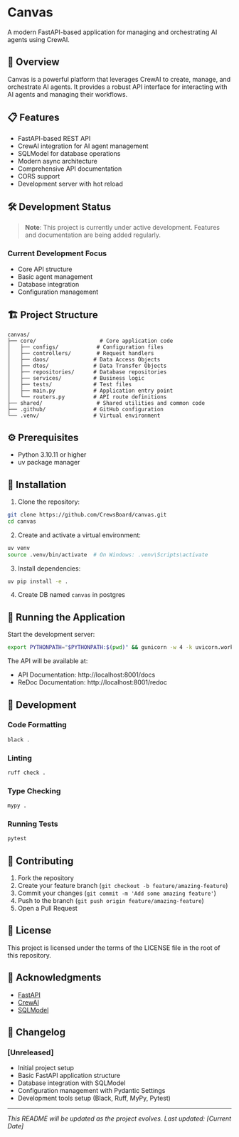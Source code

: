 # Canvas

A modern FastAPI-based application for managing and orchestrating AI agents using CrewAI.

## 🚀 Overview

Canvas is a powerful platform that leverages CrewAI to create, manage, and orchestrate AI agents. It provides a robust
API interface for interacting with AI agents and managing their workflows.

## 📋 Features

- FastAPI-based REST API
- CrewAI integration for AI agent management
- SQLModel for database operations
- Modern async architecture
- Comprehensive API documentation
- CORS support
- Development server with hot reload

## 🛠️ Development Status

> **Note**: This project is currently under active development. Features and documentation are being added regularly.

### Current Development Focus

- Core API structure
- Basic agent management
- Database integration
- Configuration management

## 🏗️ Project Structure

```
canvas/
├── core/                    # Core application code
│   ├── configs/            # Configuration files
│   ├── controllers/        # Request handlers
│   ├── daos/              # Data Access Objects
│   ├── dtos/              # Data Transfer Objects
│   ├── repositories/      # Database repositories
│   ├── services/          # Business logic
│   ├── tests/             # Test files
│   ├── main.py            # Application entry point
│   └── routers.py         # API route definitions
├── shared/                 # Shared utilities and common code
├── .github/               # GitHub configuration
└── .venv/                 # Virtual environment
```

## ⚙️ Prerequisites

- Python 3.10.11 or higher
- uv package manager

## 🚀 Installation

1. Clone the repository:

```bash
git clone https://github.com/CrewsBoard/canvas.git
cd canvas
```

2. Create and activate a virtual environment:

```bash
uv venv
source .venv/bin/activate  # On Windows: .venv\Scripts\activate
```

3. Install dependencies:

```bash
uv pip install -e .
```

4. Create DB named `canvas` in postgres

## 🏃 Running the Application

Start the development server:

```bash
export PYTHONPATH="$PYTHONPATH:$(pwd)" && gunicorn -w 4 -k uvicorn.workers.UvicornWorker core.main:create_app # or python -m core.main
```

The API will be available at:

- API Documentation: http://localhost:8001/docs
- ReDoc Documentation: http://localhost:8001/redoc

## 🧪 Development

### Code Formatting

```bash
black .
```

### Linting

```bash
ruff check .
```

### Type Checking

```bash
mypy .
```

### Running Tests

```bash
pytest
```

## 🤝 Contributing

1. Fork the repository
2. Create your feature branch (`git checkout -b feature/amazing-feature`)
3. Commit your changes (`git commit -m 'Add some amazing feature'`)
4. Push to the branch (`git push origin feature/amazing-feature`)
5. Open a Pull Request

## 📝 License

This project is licensed under the terms of the LICENSE file in the root of this repository.

## 🙏 Acknowledgments

- [FastAPI](https://fastapi.tiangolo.com/)
- [CrewAI](https://github.com/joaomdmoura/crewAI)
- [SQLModel](https://sqlmodel.tiangolo.com/)

## 📅 Changelog

### [Unreleased]

- Initial project setup
- Basic FastAPI application structure
- Database integration with SQLModel
- Configuration management with Pydantic Settings
- Development tools setup (Black, Ruff, MyPy, Pytest)

---

*This README will be updated as the project evolves. Last updated: [Current Date]*

